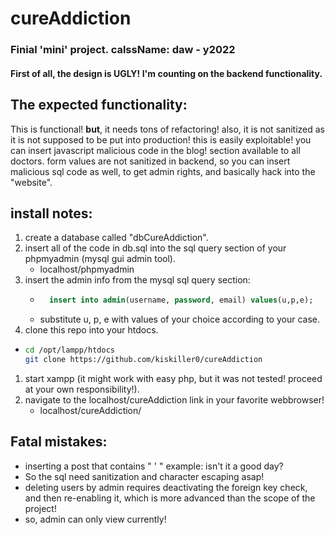 # cureAddiction
### Finial 'mini' project. calssName: daw - y2022


#### First of all, the design is **UGLY!** I'm counting on the backend functionality.

## The expected functionality:
    

This is functional! **but**, it needs tons of refactoring!
also, it is not sanitized as it is not supposed to be put into production!
this is easily exploitable!
you can insert javascript malicious code in the blog! section available to all doctors.
form values are not sanitized in backend, so you can insert malicious sql code as well, to get admin rights, and basically hack into the "website".

## install notes:

1. create a database called "dbCureAddiction".
1. insert all of the code in db.sql into the sql query section of your phpmyadmin (mysql gui admin tool).
    -   localhost/phpmyadmin
1. insert the admin info from the mysql sql query section:
    - ```sql
        insert into admin(username, password, email) values(u,p,e);
        ```
    - substitute u, p, e with values of your choice according to your case.
1. clone this repo into your htdocs.
-   ```bash
    cd /opt/lampp/htdocs
    git clone https://github.com/kiskiller0/cureAddiction
    ```
1. start xampp (it might work with easy php, but it was not tested! proceed at your own responsibility!).
1. navigate to the localhost/cureAddiction link in your favorite webbrowser!
    -   localhost/cureAddiction/

## Fatal mistakes:
- inserting a post that contains " ' " example: isn't it a good day?
- So the sql need sanitization and character escaping asap!
- deleting users by admin requires deactivating the foreign key check, and then re-enabling it, which is more advanced than the scope of the project!
- so, admin can only view currently!
